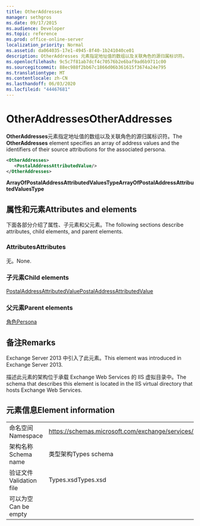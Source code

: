 ```yaml
---
title: OtherAddresses
manager: sethgros
ms.date: 09/17/2015
ms.audience: Developer
ms.topic: reference
ms.prod: office-online-server
localization_priority: Normal
ms.assetid: da064035-17e1-4945-8f40-1b241040ce01
description: OtherAddresses 元素指定地址值的数组以及关联角色的源归属标识符。
ms.openlocfilehash: 9c5c7f81ab7dcf4c70576b2e6baf9ad6b9711c00
ms.sourcegitcommit: 88ec988f2bb67c1866d06b361615f3674a24e795
ms.translationtype: MT
ms.contentlocale: zh-CN
ms.lasthandoff: 06/03/2020
ms.locfileid: "44467681"
---
```

# <a name="otheraddresses"></a><span data-ttu-id="fc5d7-103">OtherAddresses</span><span class="sxs-lookup"><span data-stu-id="fc5d7-103">OtherAddresses</span></span>

<span data-ttu-id="fc5d7-104">**OtherAddresses**元素指定地址值的数组以及关联角色的源归属标识符。</span><span class="sxs-lookup"><span data-stu-id="fc5d7-104">The **OtherAddresses** element specifies an array of address values and the identifiers of their source attributions for the associated persona.</span></span> 
  
```XML
<OtherAddresses>
   <PostalAddressAttributedValue/>
</OtherAddresses>
```

 <span data-ttu-id="fc5d7-105">**ArrayOfPostalAddressAttributedValuesType**</span><span class="sxs-lookup"><span data-stu-id="fc5d7-105">**ArrayOfPostalAddressAttributedValuesType**</span></span>
## <a name="attributes-and-elements"></a><span data-ttu-id="fc5d7-106">属性和元素</span><span class="sxs-lookup"><span data-stu-id="fc5d7-106">Attributes and elements</span></span>

<span data-ttu-id="fc5d7-107">下面各部分介绍了属性、子元素和父元素。</span><span class="sxs-lookup"><span data-stu-id="fc5d7-107">The following sections describe attributes, child elements, and parent elements.</span></span>
  
### <a name="attributes"></a><span data-ttu-id="fc5d7-108">Attributes</span><span class="sxs-lookup"><span data-stu-id="fc5d7-108">Attributes</span></span>

<span data-ttu-id="fc5d7-109">无。</span><span class="sxs-lookup"><span data-stu-id="fc5d7-109">None.</span></span>
  
### <a name="child-elements"></a><span data-ttu-id="fc5d7-110">子元素</span><span class="sxs-lookup"><span data-stu-id="fc5d7-110">Child elements</span></span>

[<span data-ttu-id="fc5d7-111">PostalAddressAttributedValue</span><span class="sxs-lookup"><span data-stu-id="fc5d7-111">PostalAddressAttributedValue</span></span>](postaladdressattributedvalue.md)
  
### <a name="parent-elements"></a><span data-ttu-id="fc5d7-112">父元素</span><span class="sxs-lookup"><span data-stu-id="fc5d7-112">Parent elements</span></span>

[<span data-ttu-id="fc5d7-113">角色</span><span class="sxs-lookup"><span data-stu-id="fc5d7-113">Persona</span></span>](persona.md)
  
## <a name="remarks"></a><span data-ttu-id="fc5d7-114">备注</span><span class="sxs-lookup"><span data-stu-id="fc5d7-114">Remarks</span></span>

<span data-ttu-id="fc5d7-115">Exchange Server 2013 中引入了此元素。</span><span class="sxs-lookup"><span data-stu-id="fc5d7-115">This element was introduced in Exchange Server 2013.</span></span>
  
<span data-ttu-id="fc5d7-116">描述此元素的架构位于承载 Exchange Web Services 的 IIS 虚拟目录中。</span><span class="sxs-lookup"><span data-stu-id="fc5d7-116">The schema that describes this element is located in the IIS virtual directory that hosts Exchange Web Services.</span></span>
  
## <a name="element-information"></a><span data-ttu-id="fc5d7-117">元素信息</span><span class="sxs-lookup"><span data-stu-id="fc5d7-117">Element information</span></span>

|||
|:-----|:-----|
|<span data-ttu-id="fc5d7-118">命名空间</span><span class="sxs-lookup"><span data-stu-id="fc5d7-118">Namespace</span></span>  <br/> |https://schemas.microsoft.com/exchange/services/2006/types  <br/> |
|<span data-ttu-id="fc5d7-119">架构名称</span><span class="sxs-lookup"><span data-stu-id="fc5d7-119">Schema name</span></span>  <br/> |<span data-ttu-id="fc5d7-120">类型架构</span><span class="sxs-lookup"><span data-stu-id="fc5d7-120">Types schema</span></span>  <br/> |
|<span data-ttu-id="fc5d7-121">验证文件</span><span class="sxs-lookup"><span data-stu-id="fc5d7-121">Validation file</span></span>  <br/> |<span data-ttu-id="fc5d7-122">Types.xsd</span><span class="sxs-lookup"><span data-stu-id="fc5d7-122">Types.xsd</span></span>  <br/> |
|<span data-ttu-id="fc5d7-123">可以为空</span><span class="sxs-lookup"><span data-stu-id="fc5d7-123">Can be empty</span></span>  <br/> ||
   

